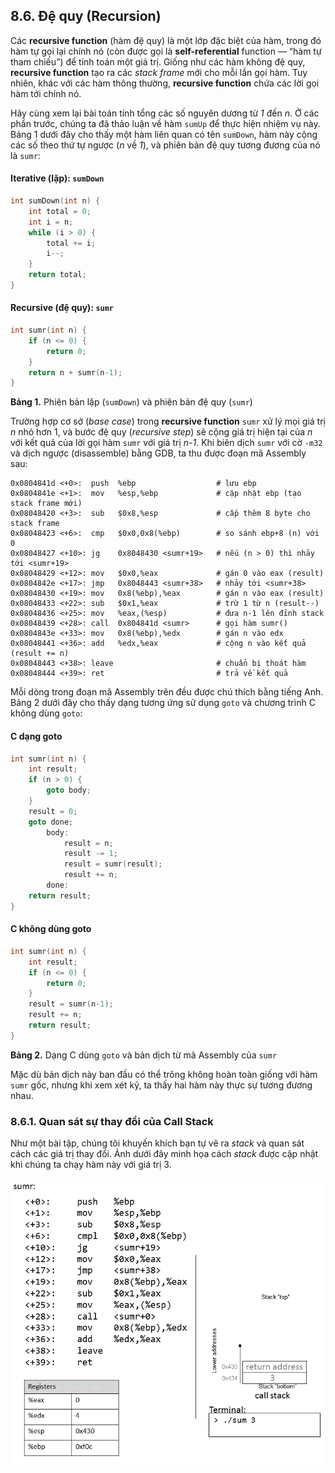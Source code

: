 ## 8.6. Đệ quy (Recursion) 

Các **recursive function** (hàm đệ quy) là một lớp đặc biệt của hàm, trong đó hàm tự gọi lại chính nó (còn được gọi là **self-referential** function — “hàm tự tham chiếu”) để tính toán một giá trị. Giống như các hàm không đệ quy, **recursive function** tạo ra các *stack frame* mới cho mỗi lần gọi hàm. Tuy nhiên, khác với các hàm thông thường, **recursive function** chứa các lời gọi hàm tới chính nó.

Hãy cùng xem lại bài toán tính tổng các số nguyên dương từ *1* đến *n*. Ở các phần trước, chúng ta đã thảo luận về hàm `sumUp` để thực hiện nhiệm vụ này. Bảng 1 dưới đây cho thấy một hàm liên quan có tên `sumDown`, hàm này cộng các số theo thứ tự ngược (*n* về *1*), và phiên bản đệ quy tương đương của nó là `sumr`:

#### Iterative (lặp): `sumDown`

```c
int sumDown(int n) {
    int total = 0;
    int i = n;
    while (i > 0) {
        total += i;
        i--;
    }
    return total;
}
```

#### Recursive (đệ quy): `sumr`

```c
int sumr(int n) {
    if (n <= 0) {
        return 0;
    }
    return n + sumr(n-1);
}
```

**Bảng 1.** Phiên bản lặp (`sumDown`) và phiên bản đệ quy (`sumr`)

Trường hợp cơ sở (*base case*) trong **recursive function** `sumr` xử lý mọi giá trị *n* nhỏ hơn 1, và bước đệ quy (*recursive step*) sẽ cộng giá trị hiện tại của *n* với kết quả của lời gọi hàm `sumr` với giá trị *n-1*. Khi biên dịch `sumr` với cờ `-m32` và dịch ngược (disassemble) bằng GDB, ta thu được đoạn mã Assembly sau:

```
0x0804841d <+0>:  push  %ebp                  # lưu ebp
0x0804841e <+1>:  mov   %esp,%ebp             # cập nhật ebp (tạo stack frame mới)
0x08048420 <+3>:  sub   $0x8,%esp             # cấp thêm 8 byte cho stack frame
0x08048423 <+6>:  cmp   $0x0,0x8(%ebp)        # so sánh ebp+8 (n) với 0
0x08048427 <+10>: jg    0x8048430 <sumr+19>   # nếu (n > 0) thì nhảy tới <sumr+19>
0x08048429 <+12>: mov   $0x0,%eax             # gán 0 vào eax (result)
0x0804842e <+17>: jmp   0x8048443 <sumr+38>   # nhảy tới <sumr+38>
0x08048430 <+19>: mov   0x8(%ebp),%eax        # gán n vào eax (result)
0x08048433 <+22>: sub   $0x1,%eax             # trừ 1 từ n (result--)
0x08048436 <+25>: mov   %eax,(%esp)           # đưa n-1 lên đỉnh stack
0x08048439 <+28>: call  0x804841d <sumr>      # gọi hàm sumr()
0x0804843e <+33>: mov   0x8(%ebp),%edx        # gán n vào edx
0x08048441 <+36>: add   %edx,%eax             # cộng n vào kết quả (result += n)
0x08048443 <+38>: leave                       # chuẩn bị thoát hàm
0x08048444 <+39>: ret                         # trả về kết quả
```

Mỗi dòng trong đoạn mã Assembly trên đều được chú thích bằng tiếng Anh. Bảng 2 dưới đây cho thấy dạng tương ứng sử dụng `goto` và chương trình C không dùng `goto`:

#### C dạng goto
```c
int sumr(int n) {
    int result;
    if (n > 0) {
        goto body;
    }
    result = 0;
    goto done;
        body:
            result = n;
            result -= 1;
            result = sumr(result);
            result += n;
        done:
    return result;
}
```

#### C không dùng goto
```c
int sumr(int n) {
    int result;
    if (n <= 0) {
        return 0;
    }
    result = sumr(n-1);
    result += n;
    return result;
}
```

**Bảng 2.** Dạng C dùng `goto` và bản dịch từ mã Assembly của `sumr`

Mặc dù bản dịch này ban đầu có thể trông không hoàn toàn giống với hàm `sumr` gốc, nhưng khi xem xét kỹ, ta thấy hai hàm này thực sự tương đương nhau.

### 8.6.1. Quan sát sự thay đổi của Call Stack 

Như một bài tập, chúng tôi khuyến khích bạn tự vẽ ra *stack* và quan sát cách các giá trị thay đổi. Ảnh dưới đây minh họa cách *stack* được cập nhật khi chúng ta chạy hàm này với giá trị 3.

![recursion](_images/recursion.gif)






